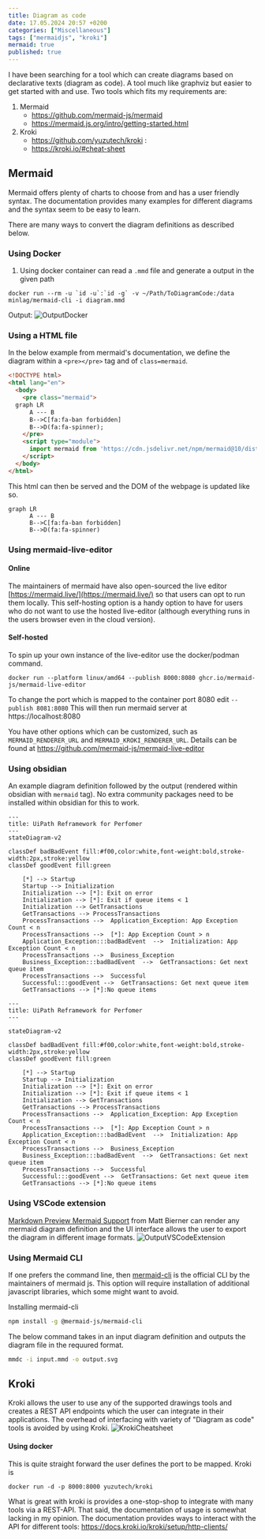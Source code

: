 ```yaml
---
title: Diagram as code
date: 17.05.2024 20:57 +0200
categories: ["Miscellaneous"]
tags: ["mermaidjs", "kroki"]
mermaid: true
published: true
---
```


I have been searching for a tool which can create diagrams based on declarative texts (diagram as code). A tool much like graphviz but easier to get started with and use. Two tools which fits my requirements are:

1. Mermaid
	* https://github.com/mermaid-js/mermaid 
	* https://mermaid.js.org/intro/getting-started.html
2. Kroki
	*  https://github.com/yuzutech/kroki : 
	*  https://kroki.io/#cheat-sheet

## Mermaid 

Mermaid offers plenty of charts to choose from and has a user friendly syntax. The documentation provides many examples for different diagrams and the syntax seem to be easy to learn.

There are many ways to convert the diagram definitions as described below.


### Using Docker 

1. Using docker container can read a `.mmd` file and generate a output in the given path

```docker
docker run --rm -u `id -u`:`id -g` -v ~/Path/ToDiagramCode:/data minlag/mermaid-cli -i diagram.mmd
```

Output:
![OutputDocker](/assets/images/dockeroutput.png)
### Using a HTML file 
In the below example from mermaid's documentation, we define the diagram within a `<pre></pre>` tag and of `class=mermaid`. 
```html
<!DOCTYPE html>
<html lang="en">
  <body>
    <pre class="mermaid">
  graph LR
      A --- B
      B-->C[fa:fa-ban forbidden]
      B-->D(fa:fa-spinner);
    </pre>
    <script type="module">
      import mermaid from 'https://cdn.jsdelivr.net/npm/mermaid@10/dist/mermaid.esm.min.mjs';
    </script>
  </body>
</html>
```

This html can then be served and the DOM of the webpage is updated like so. 
```mermaid
graph LR
      A --- B
      B-->C[fa:fa-ban forbidden]
      B-->D(fa:fa-spinner)
```

### Using mermaid-live-editor
#### Online 
The maintainers of mermaid have also open-sourced the live editor [https://mermaid.live/](https://mermaid.live/) so that users can opt to run them locally. This self-hosting option is a handy option to have for users who do not want to use the hosted live-editor (although everything runs in the users browser even in the cloud version). 
#### Self-hosted
To spin up your own instance of the live-editor use the docker/podman command. 
```docker-cli
docker run --platform linux/amd64 --publish 8000:8080 ghcr.io/mermaid-js/mermaid-live-editor
```
To change the port which is mapped to the container port 8080 edit  `--publish 8081:8080`
This will then run mermaid server at https://localhost:8080

You have other options which can be customized, such as `MERMAID_RENDERER_URL` and  `MERMAID_KROKI_RENDERER_URL`. Details can be found at https://github.com/mermaid-js/mermaid-live-editor


### Using obsidian

An example diagram definition followed by the output (rendered within obsidian with `mermaid` tag). No extra community packages need to be installed within obsidian for this to work. 
```
---
title: UiPath Reframework for Perfomer
---
stateDiagram-v2

classDef badBadEvent fill:#f00,color:white,font-weight:bold,stroke-width:2px,stroke:yellow
classDef goodEvent fill:green

    [*] --> Startup
    Startup --> Initialization
    Initialization --> [*]: Exit on error
    Initialization --> [*]: Exit if queue items < 1
    Initialization --> GetTransactions
    GetTransactions --> ProcessTransactions
    ProcessTransactions -->  Application_Exception: App Exception Count < n
    ProcessTransactions -->  [*]: App Exception Count > n
    Application_Exception:::badBadEvent  -->  Initialization: App Exception Count < n
    ProcessTransactions -->  Business_Exception
    Business_Exception:::badBadEvent  -->  GetTransactions: Get next queue item
    ProcessTransactions -->  Successful
    Successful:::goodEvent -->  GetTransactions: Get next queue item
    GetTransactions --> [*]:No queue items
```

```mermaid
---
title: UiPath Reframework for Perfomer
---

stateDiagram-v2

classDef badBadEvent fill:#f00,color:white,font-weight:bold,stroke-width:2px,stroke:yellow
classDef goodEvent fill:green

    [*] --> Startup
    Startup --> Initialization
    Initialization --> [*]: Exit on error
    Initialization --> [*]: Exit if queue items < 1
    Initialization --> GetTransactions
    GetTransactions --> ProcessTransactions
    ProcessTransactions -->  Application_Exception: App Exception Count < n
    ProcessTransactions -->  [*]: App Exception Count > n
    Application_Exception:::badBadEvent  -->  Initialization: App Exception Count < n
    ProcessTransactions -->  Business_Exception
    Business_Exception:::badBadEvent  -->  GetTransactions: Get next queue item
    ProcessTransactions -->  Successful
    Successful:::goodEvent -->  GetTransactions: Get next queue item
    GetTransactions --> [*]:No queue items
```

### Using VSCode extension
[Markdown Preview Mermaid Support](https://github.com/mjbvz/vscode-markdown-mermaid.git) from Matt Bierner can render any mermaid diagram definition and the UI interface allows the user to export the diagram in different image formats. 
![OutputVSCodeExtension](/assets/images/VsCodeExtension.png)


### Using Mermaid CLI
If one prefers the command line, then [mermaid-cli](https://github.com/mermaid-js/mermaid-cli.git) is the official CLI by the maintainers of mermaid js. This option will require installation of additional javascript libraries, which some might want to avoid. 

Installing mermaid-cli 
```bash
npm install -g @mermaid-js/mermaid-cli
```
The below command takes in an input diagram definition and outputs the diagram file in the requured format.
```bash
mmdc -i input.mmd -o output.svg
```


## Kroki
Kroki allows the user to use any of the supported drawings tools and creates a REST API endpoints which the user can integrate in their applications. The overhead of interfacing with variety of "Diagram as code" tools is avoided by using Kroki. 
![KrokiCheatsheet](/assets/images/KrokiCheatSheet.png)
#### Using docker 
This is quite straight forward the user defines the port to be mapped. Kroki is 
```docker
docker run -d -p 8000:8000 yuzutech/kroki
```
What is great with kroki is provides a one-stop-shop to integrate with many tools via a REST-API. That said, the documentation of usage is somewhat lacking in my opinion.
The documentation provides ways to interact with the API for different tools: https://docs.kroki.io/kroki/setup/http-clients/ 


